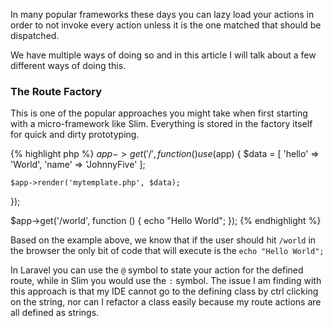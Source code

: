 In many popular frameworks these days you can lazy load your actions in order to not invoke every action unless it is the one matched that should be dispatched.

We have multiple ways of doing so and in this article I will talk about a few different ways of doing this.

### The Route Factory

This is one of the popular approaches you might take when first starting with a micro-framework like Slim. Everything is stored in the factory itself for quick and dirty prototyping.

{% highlight php %}
$app->get('/', function () use ($app) {
    $data = [
        'hello' => 'World',
        'name' => 'JohnnyFive'
    ];

    $app->render('mytemplate.php', $data);
});

$app->get('/world', function () {
    echo "Hello World";
});
{% endhighlight %}

Based on the example above, we know that if the user should hit `/world` in the browser the only bit of code that will execute is the `echo "Hello World";`

In Laravel you can use the `@` symbol to state your action for the defined route, while in Slim you would use the `:` symbol. The issue I am finding with this approach is that my IDE cannot go to the defining class by ctrl clicking on the string, nor can I refactor a class easily because my route actions are all defined as strings.
